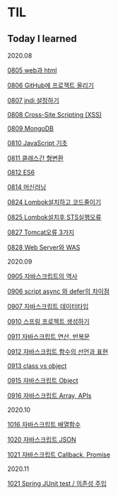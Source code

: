 # TIL
## Today I learned

2020.08


[0805 web과 html](https://github.com/danny-im/TIL/blob/master/0805.md)

[0806 GitHub에 프로젝트 올리기](https://github.com/danny-im/TIL/blob/master/0806.md)

[0807 jndi 설정하기](https://github.com/danny-im/TIL/blob/master/0807.md)

[0808 Cross-Site Scripting (XSS)](https://github.com/danny-im/TIL/blob/master/0808.md)

[0809 MongoDB](https://github.com/danny-im/TIL/blob/master/0809.md)

[0810 JavaScript 기초](https://github.com/danny-im/TIL/blob/master/0810.md)

[0811 클래스간 형변환](https://github.com/danny-im/TIL/blob/master/0811.md)

[0812 ES6](https://github.com/danny-im/TIL/blob/master/0812.md)

[0814 머신러닝](https://github.com/danny-im/TIL/blob/master/0814.md)

[0824 Lombok설치하고 코드줄이기](https://github.com/danny-im/TIL/blob/master/0824.md)

[0825 Lombok설치후 STS실행오류](https://github.com/danny-im/TIL/blob/master/0825.md)

[0827 Tomcat오류 3가지](https://github.com/danny-im/TIL/blob/master/0827.md)

[0828 Web Server와 WAS](https://github.com/danny-im/TIL/blob/master/0828.md)


2020.09


[0905 자바스크립트의 역사](https://github.com/danny-im/TIL/blob/master/0905.md)

[0906 script async 와 defer의 차이점](https://github.com/danny-im/TIL/blob/master/0906.md)

[0907 자바스크립트 데이터타입](https://github.com/danny-im/TIL/blob/master/0907.md)

[0910 스프링 프로젝트 생성하기](https://github.com/danny-im/TIL/blob/master/0910.md)

[0911 자바스크립트 연산, 반복문](https://github.com/danny-im/TIL/blob/master/0911.md)

[0912 자바스크립트 함수의 선언과 표현](https://github.com/danny-im/TIL/blob/master/0912.md)

[0913 class vs object](https://github.com/danny-im/TIL/blob/master/0913.md)

[0915 자바스크립트 Object](https://github.com/danny-im/TIL/blob/master/0915.md)

[0916 자바스크립트 Array, APIs](https://github.com/danny-im/TIL/blob/master/0915.md)


2020.10


[1016 자바스크립트 배열함수](https://github.com/danny-im/TIL/blob/master/1016.md)

[1020 자바스크립트 JSON](https://github.com/danny-im/TIL/blob/master/1020.md)

[1021 자바스크립트 Callback, Promise](https://github.com/danny-im/TIL/blob/master/1021.md)


2020.11


[1021 Spring JUnit test / 의존성 주입](https://github.com/danny-im/TIL/blob/master/1101.md)


